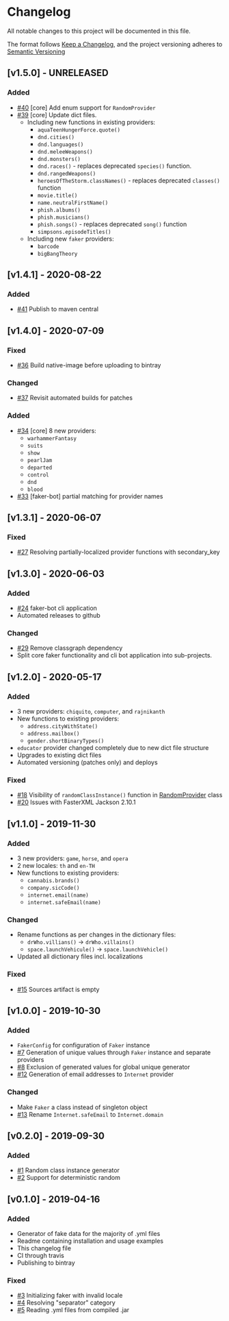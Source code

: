 # Changelog
All notable changes to this project will be documented in this file.

The format follows [Keep a Changelog](https://keepachangelog.com/en/1.0.0/),
and the project versioning adheres to [Semantic Versioning](https://semver.org/spec/v2.0.0.html) 

## [v1.5.0] - UNRELEASED
### Added
- [#40](https://github.com/serpro69/kotlin-faker/issues/40) [core] Add enum support for `RandomProvider`
- [#39](https://github.com/serpro69/kotlin-faker/issues/39) [core] Update dict files.
  - Including new functions in existing providers:
    - `aquaTeenHungerForce.quote()`
    - `dnd.cities()`
    - `dnd.languages()`
    - `dnd.meleeWeapons()`
    - `dnd.monsters()`
    - `dnd.races()` - replaces deprecated `species()` function.
    - `dnd.rangedWeapons()`
    - `heroesOfTheStorm.classNames()` - replaces deprecated `classes()` function
    - `movie.title()`
    - `name.neutralFirstName()`
    - `phish.albums()`
    - `phish.musicians()`
    - `phish.songs()` - replaces deprecated `song()` function
    - `simpsons.episodeTitles()`
  - Including new `faker` providers:
    - `barcode`
    - `bigBangTheory`

## [v1.4.1] - 2020-08-22
### Added
- [#41](https://github.com/serpro69/kotlin-faker/issues/41) Publish to maven central

## [v1.4.0] - 2020-07-09
### Fixed
- [#36](https://github.com/serpro69/kotlin-faker/issues/36) Build native-image before uploading to bintray

### Changed
- [#37](https://github.com/serpro69/kotlin-faker/issues/37) Revisit automated builds for patches

### Added
- [#34](https://github.com/serpro69/kotlin-faker/issues/34) [core] 8 new providers:
  - `warhammerFantasy`
  - `suits`
  - `show`
  - `pearlJam`
  - `departed`
  - `control`
  - `dnd`
  - `blood`
- [#33](https://github.com/serpro69/kotlin-faker/issues/33) [faker-bot] partial matching for provider names

## [v1.3.1] - 2020-06-07
### Fixed
- [#27](https://github.com/serpro69/kotlin-faker/issues/27) Resolving partially-localized provider functions
with secondary_key

## [v1.3.0] - 2020-06-03
### Added
- [#24](https://github.com/serpro69/kotlin-faker/issues/24) faker-bot cli application
- Automated releases to github

### Changed
- [#29](https://github.com/serpro69/kotlin-faker/issues/29) Remove classgraph dependency
- Split core faker functionality and cli bot application into sub-projects.

## [v1.2.0] - 2020-05-17
### Added
- 3 new providers: `chiquito`, `computer`, and `rajnikanth`
- New functions to existing providers:
    - `address.cityWithState()`
    - `address.mailbox()`
    - `gender.shortBinaryTypes()`
- `educator` provider changed completely due to new dict file structure
- Upgrades to existing dict files
- Automated versioning (patches only) and deploys

### Fixed
- [#18](https://github.com/serpro69/kotlin-faker/issues/18) Visibility of `randomClassInstance()` function 
in [RandomProvider](core/src/main/kotlin/io/github/serpro69/kfaker/provider/RandomProvider.kt) class
- [#20](https://github.com/serpro69/kotlin-faker/issues/20) Issues with FasterXML Jackson 2.10.1

## [v1.1.0] - 2019-11-30
### Added
- 3 new providers: `game`, `horse`, and `opera` 
- 2 new locales: `th` and `en-TH`
- New functions to existing providers:
    - `cannabis.brands()`
    - `company.sicCode()`
    - `internet.email(name)`
    - `internet.safeEmail(name)`
    
### Changed
- Rename functions as per changes in the dictionary files:
    - `drWho.villians()` -> `drWho.villains()`
    - `space.launchVehicule()` -> `space.launchVehicle()`
- Updated all dictionary files incl. localizations

### Fixed
- [#15](https://github.com/serpro69/kotlin-faker/issues/15) Sources artifact is empty


## [v1.0.0] - 2019-10-30 
### Added
- `FakerConfig` for configuration of `Faker` instance
- [#7](https://github.com/serpro69/kotlin-faker/issues/7) Generation of unique values through `Faker` instance and separate providers
- [#8](https://github.com/serpro69/kotlin-faker/issues/8) Exclusion of generated values for global unique generator
- [#12](https://github.com/serpro69/kotlin-faker/issues/12) Generation of email addresses to `Internet` provider

### Changed
- Make `Faker` a class instead of singleton object
- [#13](https://github.com/serpro69/kotlin-faker/issues/13) Rename `Internet.safeEmail` to `Internet.domain`

## [v0.2.0] - 2019-09-30 
### Added
- [#1](https://github.com/serpro69/kotlin-faker/issues/1) Random class instance generator
- [#2](https://github.com/serpro69/kotlin-faker/issues/2) Support for deterministic random

## [v0.1.0] - 2019-04-16 
### Added
- Generator of fake data for the majority of .yml files
- Readme containing installation and usage examples
- This changelog file
- CI through travis
- Publishing to bintray

### Fixed
- [#3](https://github.com/serpro69/kotlin-faker/issues/3) Initializing faker with invalid locale
- [#4](https://github.com/serpro69/kotlin-faker/issues/4) Resolving "separator" category
- [#5](https://github.com/serpro69/kotlin-faker/issues/5) Reading .yml files from compiled .jar
